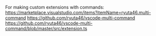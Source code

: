 For making custom extensions with commands:
    https://marketplace.visualstudio.com/items?itemName=ryuta46.multi-command
    https://github.com/ryuta46/vscode-multi-command
    https://github.com/ryuta46/vscode-multi-command/blob/master/src/extension.ts
